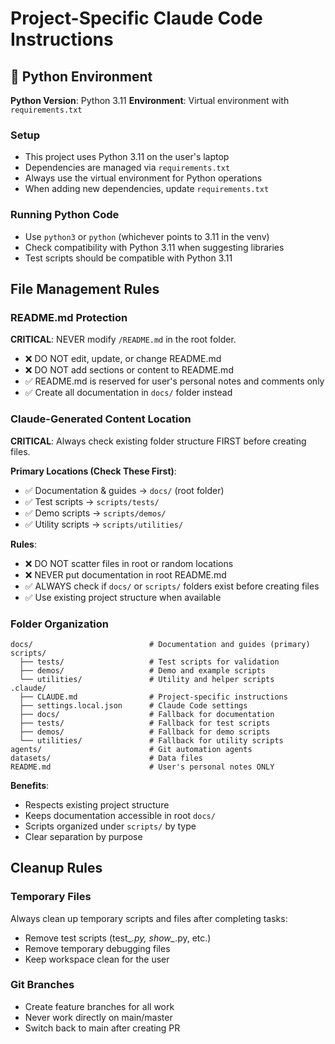 # Project-Specific Claude Code Instructions

## 🐍 Python Environment

**Python Version**: Python 3.11
**Environment**: Virtual environment with `requirements.txt`

### Setup
- This project uses Python 3.11 on the user's laptop
- Dependencies are managed via `requirements.txt`
- Always use the virtual environment for Python operations
- When adding new dependencies, update `requirements.txt`

### Running Python Code
- Use `python3` or `python` (whichever points to 3.11 in the venv)
- Check compatibility with Python 3.11 when suggesting libraries
- Test scripts should be compatible with Python 3.11


## File Management Rules

### README.md Protection
**CRITICAL**: NEVER modify `/README.md` in the root folder.

- ❌ DO NOT edit, update, or change README.md
- ❌ DO NOT add sections or content to README.md
- ✅ README.md is reserved for user's personal notes and comments only
- ✅ Create all documentation in `docs/` folder instead

### Claude-Generated Content Location
**CRITICAL**: Always check existing folder structure FIRST before creating files.

**Primary Locations (Check These First)**:
- ✅ Documentation & guides → `docs/` (root folder)
- ✅ Test scripts → `scripts/tests/`
- ✅ Demo scripts → `scripts/demos/`
- ✅ Utility scripts → `scripts/utilities/`

**Rules**:
- ❌ DO NOT scatter files in root or random locations
- ❌ NEVER put documentation in root README.md
- ✅ ALWAYS check if `docs/` or `scripts/` folders exist before creating files
- ✅ Use existing project structure when available

### Folder Organization
```
docs/                          # Documentation and guides (primary)
scripts/
  ├── tests/                   # Test scripts for validation
  ├── demos/                   # Demo and example scripts
  └── utilities/               # Utility and helper scripts
.claude/
  ├── CLAUDE.md                # Project-specific instructions
  ├── settings.local.json      # Claude Code settings
  ├── docs/                    # Fallback for documentation
  ├── tests/                   # Fallback for test scripts
  ├── demos/                   # Fallback for demo scripts
  └── utilities/               # Fallback for utility scripts
agents/                        # Git automation agents
datasets/                      # Data files
README.md                      # User's personal notes ONLY
```

**Benefits**:
- Respects existing project structure
- Keeps documentation accessible in root `docs/`
- Scripts organized under `scripts/` by type
- Clear separation by purpose

## Cleanup Rules

### Temporary Files
Always clean up temporary scripts and files after completing tasks:
- Remove test scripts (test_*.py, show_*.py, etc.)
- Remove temporary debugging files
- Keep workspace clean for the user

### Git Branches
- Create feature branches for all work
- Never work directly on main/master
- Switch back to main after creating PR
